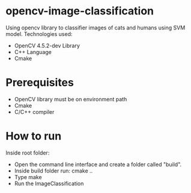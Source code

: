# opencv-image-classification

Using opencv library to classifier images of cats and humans using SVM model. Technologies used:

- OpenCV 4.5.2-dev Library
- C++ Language
- Cmake

# Prerequisites

- OpenCV library must be on environment path
- Cmake
- C/C++ compiler

# How to run

Inside root folder:

- Open the command line interface and create a folder called "build".
- Inside build folder run: cmake ..
- Type make
- Run the ImageClassification

